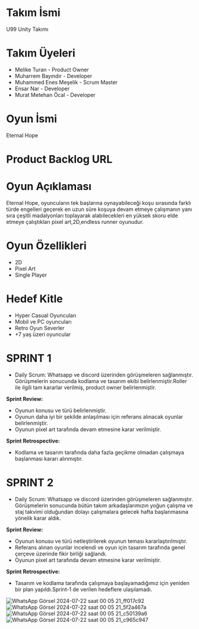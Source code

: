 # Takım İsmi
U99 Unity Takımı

# Takım Üyeleri
- Melike Turan - Product Owner
- Muharrem Bayındır - Developer
- Muhammed Enes Meşelik - Scrum Master
- Ensar Nar - Developer
- Murat Metehan Öcal - Developer

# Oyun İsmi
Eternal Hope

# Product Backlog URL


# Oyun Açıklaması
Eternal Hope, oyuncuların tek başlarına oynayabileceği koşu sırasında farklı türde engelleri geçerek en uzun süre koşuya devam etmeye çalışmanın yanı sıra çeşitli madalyonları toplayarak alabilecekleri en yüksek skoru elde etmeye çalıştıkları pixel art,2D,endless runner oyunudur.

# Oyun Özellikleri
- 2D
- Pixel Art
- Single Player

# Hedef Kitle
- Hyper Casual Oyuncuları
- Mobil ve PC oyuncuları
- Retro Oyun Severler
- +7 yaş üzeri oyuncular

# SPRINT 1
- Daily Scrum: Whatsapp ve discord üzerinden görüşmeleren sağlanmıştır. Görüşmelerin sonucunda kodlama ve tasarım ekibi belirlenmiştir.Roller ile ilgili tam kararlar verilmiş, product owner belirlenmiştir.

**Sprint Review:**
- Oyunun konusu ve türü belirlenmiştir.
- Oyunun daha iyi bir şekilde anlaşılması için referans alınacak oyunlar belirlenmiştir.
- Oyunun pixel art tarafında devam etmesine karar verilmiştir.

**Sprint Retrospective:**
- Kodlama ve tasarım tarafında daha fazla geçikme olmadan çalışmaya başlanması kararı alınmıştır.

# SPRINT 2
- Daily Scrum: Whatsapp ve discord üzerinden görüşmeleren sağlanmıştır. Görüşmelerin sonucunda bütün takım arkadaşlarımızın yoğun çalışma ve staj takvimi olduğundan dolayı çalışmalara gelecek hafta başlanmasına yönelik karar aldık.

**Sprint Review:**
- Oyunun konusu ve türü netleştirilerek oyunun teması kararlaştırılmıştır.
- Referans alınan oyunlar incelendi ve oyun için tasarım tarafında genel çerçeve üzerinde fikir birliği sağlandı.
- Oyunun pixel art tarafında devam etmesine karar verilmiştir.

**Sprint Retrospective:**
- Tasarım ve kodlama tarafında çalışmaya başlayamadığımız için yeniden bir plan yapıldı.Sprint-1 de verilen hedeflere ulaşılamadı.

![WhatsApp Görsel 2024-07-22 saat 00 05 21_ff017c92](https://github.com/user-attachments/assets/048cffae-f169-4cfc-b0ed-0c6bec9da63b)
![WhatsApp Görsel 2024-07-22 saat 00 05 21_5f2a467a](https://github.com/user-attachments/assets/58794804-7920-4c30-b85a-f4309689e9c6)
![WhatsApp Görsel 2024-07-22 saat 00 05 21_c50139a6](https://github.com/user-attachments/assets/edc6fca3-64a8-4405-ae36-649755411e5d)
![WhatsApp Görsel 2024-07-22 saat 00 05 21_c965c947](https://github.com/user-attachments/assets/11a8efd5-f6f9-4483-9637-286a629eaff8)







